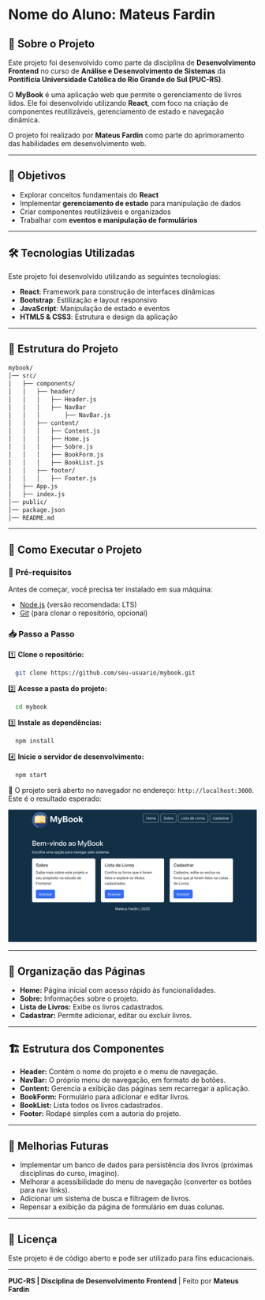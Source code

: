 # Nome do Aluno: Mateus Fardin

## 📖 Sobre o Projeto
Este projeto foi desenvolvido como parte da disciplina de **Desenvolvimento Frontend** no curso de **Análise e Desenvolvimento de Sistemas** da **Pontifícia Universidade Católica do Rio Grande do Sul (PUC-RS)**.

O **MyBook** é uma aplicação web que permite o gerenciamento de livros lidos. Ele foi desenvolvido utilizando **React**, com foco na criação de componentes reutilizáveis, gerenciamento de estado e navegação dinâmica.

O projeto foi realizado por **Mateus Fardin** como parte do aprimoramento das habilidades em desenvolvimento web.

---

## 🎯 Objetivos
- Explorar conceitos fundamentais do **React**
- Implementar **gerenciamento de estado** para manipulação de dados
- Criar componentes reutilizáveis e organizados
- Trabalhar com **eventos e manipulação de formulários**

---

## 🛠️ Tecnologias Utilizadas
Este projeto foi desenvolvido utilizando as seguintes tecnologias:

- **React**: Framework para construção de interfaces dinâmicas
- **Bootstrap**: Estilização e layout responsivo
- **JavaScript**: Manipulação de estado e eventos
- **HTML5 & CSS3**: Estrutura e design da aplicação

---

## 📂 Estrutura do Projeto

```
mybook/
│── src/
│   ├── components/
│   │   ├── header/
│   │   │   ├── Header.js
│   │   │   ├── NavBar
│   │   │       ├── NavBar.js
│   │   ├── content/
│   │   │   ├── Content.js
│   │   │   ├── Home.js
│   │   │   ├── Sobre.js
│   │   │   ├── BookForm.js
│   │   │   ├── BookList.js
│   │   ├── footer/
│   │   │   ├── Footer.js
│   ├── App.js
│   ├── index.js
│── public/
│── package.json
│── README.md
```

---

## 🚀 Como Executar o Projeto

### 🔧 Pré-requisitos
Antes de começar, você precisa ter instalado em sua máquina:
- [Node.js](https://nodejs.org/) (versão recomendada: LTS)
- [Git](https://git-scm.com/) (para clonar o repositório, opcional)

### 📥 Passo a Passo

1️⃣ **Clone o repositório:**
```sh
  git clone https://github.com/seu-usuario/mybook.git
```

2️⃣ **Acesse a pasta do projeto:**
```sh
  cd mybook
```

3️⃣ **Instale as dependências:**
```sh
  npm install
```

4️⃣ **Inicie o servidor de desenvolvimento:**
```sh
  npm start
```

📌 O projeto será aberto no navegador no endereço: `http://localhost:3000`. Este é o resultado esperado:

![Print-screen da tela da aplicação MyBook em um Navegador Chrome.](image.png)

---

## 📌 Organização das Páginas
- **Home:** Página inicial com acesso rápido às funcionalidades.
- **Sobre:** Informações sobre o projeto.
- **Lista de Livros:** Exibe os livros cadastrados.
- **Cadastrar:** Permite adicionar, editar ou excluir livros.

---

## 🏗️ Estrutura dos Componentes
- **Header:** Contém o nome do projeto e o menu de navegação.
- **NavBar:** O próprio menu de navegação, em formato de botões.
- **Content:** Gerencia a exibição das páginas sem recarregar a aplicação.
- **BookForm:** Formulário para adicionar e editar livros.
- **BookList:** Lista todos os livros cadastrados.
- **Footer:** Rodapé simples com a autoria do projeto.

---

## 📌 Melhorias Futuras
- Implementar um banco de dados para persistência dos livros (próximas disciplinas do curso, imagino).
- Melhorar a acessibilidade do menu de navegação (converter os botões para nav links).
- Adicionar um sistema de busca e filtragem de livros.
- Repensar a exibição da página de formulário em duas colunas.

---

## 📜 Licença
Este projeto é de código aberto e pode ser utilizado para fins educacionais.

---

**PUC-RS | Disciplina de Desenvolvimento Frontend** | Feito por **Mateus Fardin**
